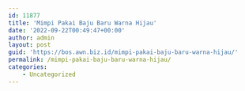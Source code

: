 ```yaml
---
id: 11877
title: 'Mimpi Pakai Baju Baru Warna Hijau'
date: '2022-09-22T00:49:47+00:00'
author: admin
layout: post
guid: 'https://bos.awn.biz.id/mimpi-pakai-baju-baru-warna-hijau/'
permalink: /mimpi-pakai-baju-baru-warna-hijau/
categories:
    - Uncategorized
---
```


